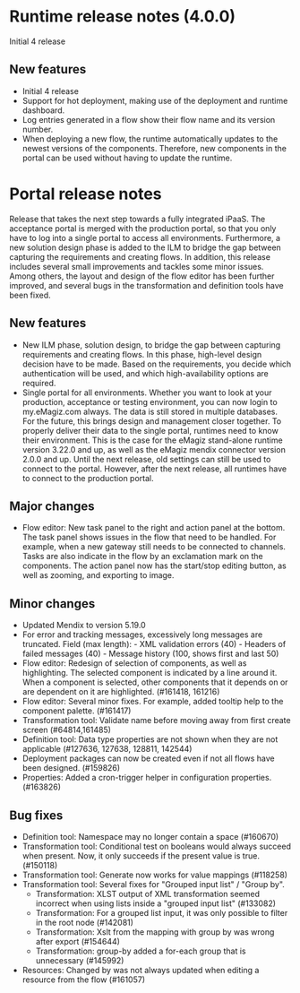 # Runtime release notes (4.0.0)
Initial 4 release
## New features
- Initial 4 release
- Support for hot deployment, making use of the deployment and runtime dashboard.
- Log entries generated in a flow show their flow name and its version number.
- When deploying a new flow, the runtime automatically updates to the newest versions of the components. Therefore, new components in the portal can be used without having to update the runtime.

# Portal release notes
Release that takes the next step towards a fully integrated iPaaS. The acceptance portal is merged with the production portal, so that you only have to log into a single portal to access all environments. Furthermore, a new solution design phase is added to the ILM to bridge the gap between capturing the requirements and creating flows.
In addition, this release includes several small improvements and tackles some minor issues. Among others, the layout and design of the flow editor has been further improved, and several bugs in the transformation and definition tools have been fixed.
## New features
- New ILM phase, solution design, to bridge the gap between capturing requirements and creating flows. In this phase, high-level design decision have to be made. Based on the requirements, you decide which authentication will be used, and which high-availability options are required.
- Single portal for all environments. Whether you want to look at your production, acceptance or testing environment, you can now login to my.eMagiz.com always. The data is still stored in multiple databases. For the future, this brings design and management closer together. To properly deliver their data to the single portal, runtimes need to know their environment. This is the case for the eMagiz stand-alone runtime version 3.22.0 and up, as well as the eMagiz mendix connector version 2.0.0 and up. Until the next release, old settings can still be used to connect to the portal. However, after the next release, all runtimes have to connect to the production portal.
## Major changes
- Flow editor: New task panel to the right and action panel at the bottom. The task panel shows issues in the flow that need to be handled. For example, when a new gateway still needs to be connected to channels. Tasks are also indicate in the flow by an exclamation mark on the components. The action panel now has the start/stop editing button, as well as zooming, and exporting to image.
## Minor changes
- Updated Mendix to version 5.19.0
- For error and tracking messages, excessively long messages are truncated. Field (max length): - XML validation errors (40) - Headers of failed messages (40) - Message history (100, shows first and last 50)
- Flow editor: Redesign of selection of components, as well as highlighting. The selected component is indicated by a line around it. When a component is selected, other components that it depends on or are dependent on it are highlighted. (#161418, 161216)
- Flow editor: Several minor fixes. For example, added tooltip help to the component palette. (#161417)
- Transformation tool: Validate name before moving away from first create screen (#64814,161485)
- Definition tool: Data type properties are not shown when they are not applicable (#127636, 127638, 128811, 142544)
- Deployment packages can now be created even if not all flows have been designed. (#159826)
- Properties: Added a cron-trigger helper in configuration properties. (#163826)
## Bug fixes
- Definition tool: Namespace may no longer contain a space (#160670)
- Transformation tool: Conditional test on booleans would always succeed when present. Now, it only succeeds if the present value is true. (#150118)
- Transformation tool: Generate now works for value mappings (#118258)
- Transformation tool: Several fixes for "Grouped input list" / "Group by".
  - Transformation: XLST output of XML transformation seemed incorrect when using lists inside a "grouped input list" (#133082)
  - Transformation: For a grouped list input, it was only possible to filter in the root node (#142081)
  - Transformation: Xslt from the mapping with group by was wrong after export (#154644)
  - Transformation: group-by added a for-each group that is unnecessary (#145992)
- Resources: Changed by was not always updated when editing a resource from the flow (#161057)
